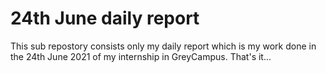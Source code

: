 # 24th June daily report
This sub repostory consists only my daily report which is my work done in the 24th June 2021 of my internship in GreyCampus.
That's it... 
